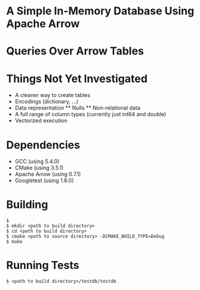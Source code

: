 
# A Simple In-Memory Database Using Apache Arrow

# Queries Over Arrow Tables

# Things Not Yet Investigated

* A cleaner way to create tables
* Encodings (dictionary, ...)
* Data representation
** Nulls
** Non-relational data
* A full range of column types (currently just int64 and double)
* Vectorized execution

# Dependencies

* GCC (using 5.4.0)
* CMake (using 3.5.1)
* Apache Arrow (using 0.7.1)
* Googletest (using 1.8.0)

# Building

    $
    $ mkdir <path to build directory>
    $ cd <path to build directory>
    $ cmake <path to source directory> -DCMAKE_BUILD_TYPE=Debug
    $ make

# Running Tests

    $ <path to build directory>/testdb/testdb


